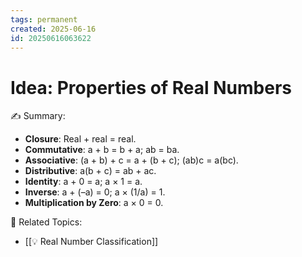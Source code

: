 ```yaml
---
tags: permanent
created: 2025-06-16
id: 20250616063622
---
```


# Idea: Properties of Real Numbers

✍ Summary:
- **Closure**: Real + real = real.
- **Commutative**: a + b = b + a; ab = ba.
- **Associative**: (a + b) + c = a + (b + c); (ab)c = a(bc).
- **Distributive**: a(b + c) = ab + ac.
- **Identity**: a + 0 = a; a × 1 = a.
- **Inverse**: a + (–a) = 0; a × (1/a) = 1.
- **Multiplication by Zero**: a × 0 = 0.

👀 Related Topics:
- [[💡 Real Number Classification]]
